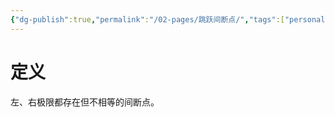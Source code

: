 ```yaml
---
{"dg-publish":true,"permalink":"/02-pages/跳跃间断点/","tags":["personal/blog","math/高等数学","概念"]}
---
```


# 定义
左、右极限都存在但不相等的间断点。